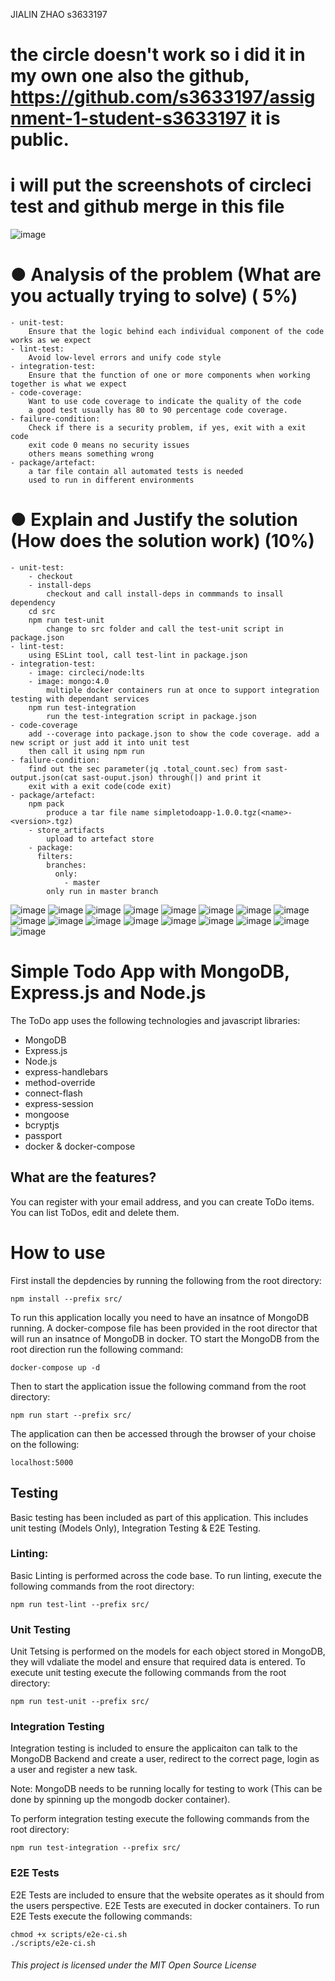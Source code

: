 JIALIN ZHAO
s3633197

# the circle doesn't work so i did it in my own one also the github, https://github.com/s3633197/assignment-1-student-s3633197 it is public. 
# i will put the screenshots of circleci test and github merge in this file

![image](https://user-images.githubusercontent.com/53294143/114294501-b6c2e380-9ad1-11eb-9738-16156e7a2ecf.png)

# ● Analysis of the problem (What are you actually trying to solve) ( 5%)
    - unit-test:
        Ensure that the logic behind each individual component of the code works as we expect
    - lint-test:
        Avoid low-level errors and unify code style
    - integration-test:
        Ensure that the function of one or more components when working together is what we expect
    - code-coverage:
        Want to use code coverage to indicate the quality of the code
        a good test usually has 80 to 90 percentage code coverage.
    - failure-condition:
        Check if there is a security problem, if yes, exit with a exit code
        exit code 0 means no security issues
        others means something wrong
    - package/artefact:
        a tar file contain all automated tests is needed
        used to run in different environments 

# ● Explain and Justify the solution (How does the solution work) (10%)
    - unit-test:
        - checkout
        - install-deps
            checkout and call install-deps in commmands to insall dependency
        cd src
        npm run test-unit
            change to src folder and call the test-unit script in package.json
    - lint-test:
        using ESLint tool, call test-lint in package.json
    - integration-test:
        - image: circleci/node:lts
        - image: mongo:4.0
            multiple docker containers run at once to support integration testing with dependant services
        npm run test-integration
            run the test-integration script in package.json
    - code-coverage
        add --coverage into package.json to show the code coverage. add a new script or just add it into unit test
        then call it using npm run
    - failure-condition:
        find out the sec parameter(jq .total_count.sec) from sast-output.json(cat sast-ouput.json) through(|) and print it
        exit with a exit code(code exit)
    - package/artefact:
        npm pack
            produce a tar file name simpletodoapp-1.0.0.tgz(<name>-<version>.tgz)
        - store_artifacts
            upload to artefact store
        - package:
          filters:
            branches:
              only:
                - master
            only run in master branch


![image](https://user-images.githubusercontent.com/53294143/114294546-14efc680-9ad2-11eb-8f93-f92bb4ece5f0.png)
![image](https://user-images.githubusercontent.com/53294143/114294552-1caf6b00-9ad2-11eb-9947-480007668f8d.png)
![image](https://user-images.githubusercontent.com/53294143/114294557-246f0f80-9ad2-11eb-91e1-5c41cf4fb622.png)
![image](https://user-images.githubusercontent.com/53294143/114294585-51232700-9ad2-11eb-8652-dc8cf30840f0.png)
![image](https://user-images.githubusercontent.com/53294143/114294587-554f4480-9ad2-11eb-9fde-11fcdc4cd40b.png)
![image](https://user-images.githubusercontent.com/53294143/114294589-58e2cb80-9ad2-11eb-95de-f7a0d190f136.png)
![image](https://user-images.githubusercontent.com/53294143/114294593-5d0ee900-9ad2-11eb-822d-50ac6b2b0dd0.png)
![image](https://user-images.githubusercontent.com/53294143/114294596-613b0680-9ad2-11eb-963d-4ff8c8db3ac6.png)
![image](https://user-images.githubusercontent.com/53294143/114294605-6dbf5f00-9ad2-11eb-981a-58f02a6a99a3.png)
![image](https://user-images.githubusercontent.com/53294143/114294608-71eb7c80-9ad2-11eb-87e0-1d0d5bf844b2.png)
![image](https://user-images.githubusercontent.com/53294143/114294611-76b03080-9ad2-11eb-8d41-23e404d55c78.png)
![image](https://user-images.githubusercontent.com/53294143/114294615-79ab2100-9ad2-11eb-9085-bb24ccf49b3a.png)
![image](https://user-images.githubusercontent.com/53294143/114294618-7c0d7b00-9ad2-11eb-84b3-75ecf3677a71.png)
![image](https://user-images.githubusercontent.com/53294143/114294624-80399880-9ad2-11eb-80c8-f42741f141d2.png)
![image](https://user-images.githubusercontent.com/53294143/114294642-98111c80-9ad2-11eb-9a93-05f1e4c79abe.png)
![image](https://user-images.githubusercontent.com/53294143/114294646-9cd5d080-9ad2-11eb-9e13-085232516045.png)
![image](https://user-images.githubusercontent.com/53294143/114294648-9f382a80-9ad2-11eb-9fcf-74b0693d7d2e.png)



# Simple Todo App with MongoDB, Express.js and Node.js
The ToDo app uses the following technologies and javascript libraries:
* MongoDB
* Express.js
* Node.js
* express-handlebars
* method-override
* connect-flash
* express-session
* mongoose
* bcryptjs
* passport
* docker & docker-compose

## What are the features?
You can register with your email address, and you can create ToDo items. You can list ToDos, edit and delete them. 

# How to use
First install the depdencies by running the following from the root directory:

```
npm install --prefix src/
```

To run this application locally you need to have an insatnce of MongoDB running. A docker-compose file has been provided in the root director that will run an insatnce of MongoDB in docker. TO start the MongoDB from the root direction run the following command:

```
docker-compose up -d
```

Then to start the application issue the following command from the root directory:
```
npm run start --prefix src/
```

The application can then be accessed through the browser of your choise on the following:

```
localhost:5000
```

## Testing

Basic testing has been included as part of this application. This includes unit testing (Models Only), Integration Testing & E2E Testing.

### Linting:
Basic Linting is performed across the code base. To run linting, execute the following commands from the root directory:

```
npm run test-lint --prefix src/
```

### Unit Testing
Unit Tetsing is performed on the models for each object stored in MongoDB, they will vdaliate the model and ensure that required data is entered. To execute unit testing execute the following commands from the root directory:

```
npm run test-unit --prefix src/
```

### Integration Testing
Integration testing is included to ensure the applicaiton can talk to the MongoDB Backend and create a user, redirect to the correct page, login as a user and register a new task. 

Note: MongoDB needs to be running locally for testing to work (This can be done by spinning up the mongodb docker container).

To perform integration testing execute the following commands from the root directory:

```
npm run test-integration --prefix src/
```

### E2E Tests
E2E Tests are included to ensure that the website operates as it should from the users perspective. E2E Tests are executed in docker containers. To run E2E Tests execute the following commands:

```
chmod +x scripts/e2e-ci.sh
./scripts/e2e-ci.sh
```


###### This project is licensed under the MIT Open Source License
